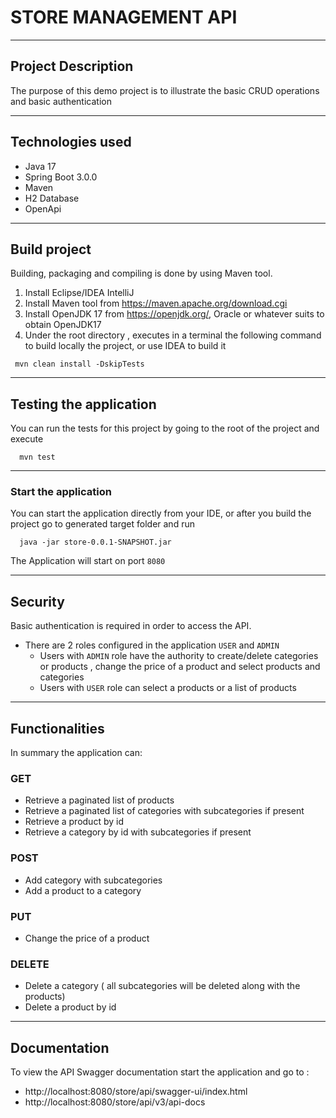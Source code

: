 # STORE MANAGEMENT API

___

## Project Description

The purpose of this demo project is to illustrate the basic CRUD operations and basic authentication
___

## Technologies used

- Java 17
- Spring Boot 3.0.0
- Maven
- H2 Database
- OpenApi

___

## Build project

Building, packaging and compiling is done by using Maven tool.

1. Install Eclipse/IDEA IntelliJ
2. Install Maven tool from https://maven.apache.org/download.cgi
3. Install OpenJDK 17 from https://openjdk.org/, Oracle or whatever suits to obtain OpenJDK17
4. Under the root directory , executes in a terminal the following command to build locally the
   project, or use IDEA to build it

  ```
   mvn clean install -DskipTests
   ```

___

## Testing the application

You can run the tests for this project by going to the root of the project and execute

 ```
   mvn test
   ```

___

### Start the application

You can start the application directly from your IDE,
or after you build the project go to generated target folder and run

 ```
   java -jar store-0.0.1-SNAPSHOT.jar
   ```

The Application will start on port `8080`
___

## Security

Basic authentication is required in order to access the API.

- There are 2 roles configured in the application `USER` and `ADMIN`
    - Users with `ADMIN` role have the authority to create/delete categories or products , change the price of a
      product and select products and categories
    - Users with `USER` role can select a products or a list of products
___

## Functionalities

In summary the application can:

### GET

- Retrieve a paginated list of products
- Retrieve a paginated list of categories with subcategories if present
- Retrieve a product by id
- Retrieve a category by id with subcategories if present

### POST

- Add category with subcategories
- Add a product to a category

### PUT

- Change the price of a product

### DELETE

- Delete a category ( all subcategories will be deleted along with the products)
- Delete a product by id

___

## Documentation

To view the API Swagger documentation start the application and go to :

- http://localhost:8080/store/api/swagger-ui/index.html
- http://localhost:8080/store/api/v3/api-docs




